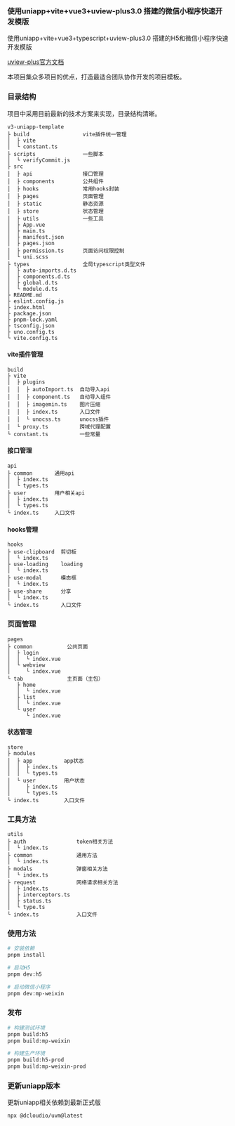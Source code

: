 ### 使用uniapp+vite+vue3+uview-plus3.0 搭建的微信小程序快速开发模版

使用uniapp+vite+vue3+typescript+uview-plus3.0 搭建的H5和微信小程序快速开发模版

[uview-plus官方文档](https://uiadmin.net/uview-plus/)

本项目集众多项目的优点，打造最适合团队协作开发的项目模板。



### 目录结构
项目中采用目前最新的技术方案来实现，目录结构清晰。
```
v3-uniapp-template     
├ build                 vite插件统一管理
│  ├ vite               
│  └ constant.ts        
├ scripts               一些脚本
│  └ verifyCommit.js    
├ src                   
│  ├ api                接口管理
│  ├ components         公共组件
│  ├ hooks              常用hooks封装
│  ├ pages              页面管理
│  ├ static             静态资源
│  ├ store              状态管理
│  ├ utils              一些工具
│  ├ App.vue            
│  ├ main.ts            
│  ├ manifest.json      
│  ├ pages.json         
│  ├ permission.ts      页面访问权限控制
│  └ uni.scss           
├ types                 全局typescript类型文件
│  ├ auto-imports.d.ts  
│  ├ components.d.ts    
│  ├ global.d.ts        
│  └ module.d.ts        
├ README.md             
├ eslint.config.js      
├ index.html            
├ package.json          
├ pnpm-lock.yaml        
├ tsconfig.json         
├ uno.config.ts         
└ vite.config.ts        
```

#### vite插件管理
```
build                  
├ vite                 
│  ├ plugins           
│  │  ├ autoImport.ts  自动导入api
│  │  ├ component.ts   自动导入组件
│  │  ├ imagemin.ts    图片压缩
│  │  ├ index.ts       入口文件
│  │  └ unocss.ts      unocss插件
│  └ proxy.ts          跨域代理配置
└ constant.ts          一些常量
```

#### 接口管理
```
api            
├ common       通用api
│  ├ index.ts  
│  └ types.ts  
├ user         用户相关api
│  ├ index.ts  
│  └ types.ts  
└ index.ts     入口文件
```

#### hooks管理
```
hooks            
├ use-clipboard  剪切板
│  └ index.ts    
├ use-loading    loading
│  └ index.ts    
├ use-modal      模态框
│  └ index.ts    
├ use-share      分享
│  └ index.ts    
└ index.ts       入口文件
```

### 页面管理
```
pages              
├ common           公共页面
│  ├ login         
│  │  └ index.vue  
│  └ webview       
│     └ index.vue  
└ tab              主页面（主包）
   ├ home          
   │  └ index.vue  
   ├ list          
   │  └ index.vue  
   └ user          
      └ index.vue  
```

#### 状态管理
```
store             
├ modules         
│  ├ app          app状态
│  │  ├ index.ts  
│  │  └ types.ts  
│  └ user         用户状态
│     ├ index.ts  
│     └ types.ts  
└ index.ts        入口文件
```

### 工具方法
```
utils                 
├ auth                token相关方法
│  └ index.ts         
├ common              通用方法
│  └ index.ts         
├ modals              弹窗相关方法
│  └ index.ts         
├ request             网络请求相关方法
│  ├ index.ts         
│  ├ interceptors.ts  
│  ├ status.ts        
│  └ type.ts          
└ index.ts            入口文件
```

### 使用方法

```bash
# 安装依赖
pnpm install

# 启动H5
pnpm dev:h5

# 启动微信小程序
pnpm dev:mp-weixin
```

### 发布

```bash
# 构建测试环境
pnpm build:h5
pnpm build:mp-weixin

# 构建生产环境
pnpm build:h5-prod
pnpm build:mp-weixin-prod
```

### 更新uniapp版本

更新uniapp相关依赖到最新正式版
```bash
npx @dcloudio/uvm@latest
```
